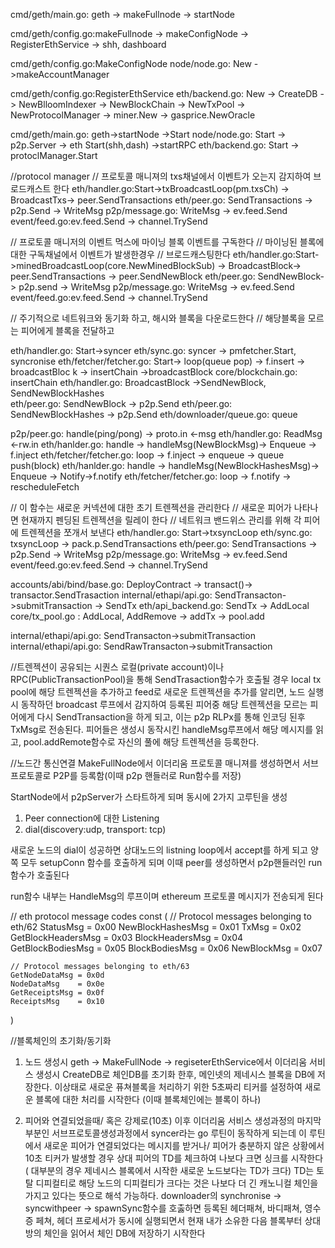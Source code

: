 cmd/geth/main.go: geth
-> makeFullnode
-> startNode

cmd/geth/config.go:makeFullnode
-> makeConfigNode
-> RegisterEthService
-> shh, dashboard 

cmd/geth/config.go:MakeConfigNode
node/node.go: New
->makeAccountManager

cmd/geth/config.go:RegisterEthService
eth/backend.go: New 
-> CreateDB
-> NewBlloomIndexer
-> NewBlockChain
-> NewTxPool
-> NewProtocolManager
-> miner.New
-> gasprice.NewOracle

cmd/geth/main.go: geth->startNode ->Start
node/node.go: Start -> p2p.Server -> eth Start(shh,dash) ->startRPC 
eth/backend.go: Start -> protoclManager.Start

//protocol manager
// 프로토콜 매니져의 txs채널에서 이벤트가 오는지 감지하여 브로드캐스트 한다
eth/handler.go:Start->txBroadcastLoop(pm.txsCh) -> BroadcastTxs-> peer.SendTransactions
eth/peer.go: SendTransactions -> p2p.Send -> WriteMsg
p2p/message.go: WriteMsg -> ev.feed.Send
event/feed.go:ev.feed.Send -> channel.TrySend 


// 프로토콜 매니저의 이벤트 먹스에 마이닝 블록 이벤트를 구독한다
// 마이닝된 블록에 대한 구독채널에서 이벤트가 발생한경우
// 브로드캐스팅한다
eth/handler.go:Start->minedBroadcastLoop(core.NewMinedBlockSub) -> BroadcastBlock-> peer.SendTransactions -> peer.SendNewBlock
eth/peer.go: SendNewBlock-> p2p.send -> WriteMsg
p2p/message.go: WriteMsg -> ev.feed.Send
event/feed.go:ev.feed.Send -> channel.TrySend 


// 주기적으로 네트워크와 동기화 하고, 해시와 블록을 다운로드한다
// 해당블록을 모르는 피어에게 블록을 전달하고
 
eth/handler.go: Start->syncer
eth/sync.go: syncer -> pmfetcher.Start, syncronise 
eth/fetcher/fetcher.go: Start-> loop(queue pop) -> f.insert -> broadcastBloc k -> insertChain ->broadcastBlock 
core/blockchain.go: insertChain 
eth/handler.go: BroadcastBlock ->SendNewBlock, SendNewBlockHashes   
eth/peer.go: SendNewBlock -> p2p.Send
eth/peer.go: SendNewBlockHashes -> p2p.Send
eth/downloader/queue.go: queue


p2p/peer.go: handle(ping/pong) -> proto.in <-msg 
eth/handler.go: ReadMsg <-rw.in
eth/hanlder.go: handle -> handleMsg(NewBlockMsg)-> Enqueue -> f.inject
eth/fetcher/fetcher.go: loop -> f.inject -> enqueue -> queue push(block)
eth/hanlder.go: handle -> handleMsg(NewBlockHashesMsg)-> Enqueue -> Notify->f.notify
eth/fetcher/fetcher.go: loop -> f.notify -> rescheduleFetch 


// 이 함수는 새로운 커넥션에 대한 초기 트렌젝션을 관리한다
// 새로운 피어가 나타나면 현재까지 펜딩된 트렌젝션을 릴레이 한다
// 네트워크 밴드위스 관리를 위해 각 피어에 트렌젝션을 쪼개서 보낸다
eth/handler.go: Start->txsyncLoop
eth/sync.go: txsyncLoop -> pack.p.SendTransactions
eth/peer.go: SendTransactions -> p2p.Send -> WriteMsg
p2p/message.go: WriteMsg -> ev.feed.Send
event/feed.go:ev.feed.Send -> channel.TrySend 



accounts/abi/bind/base.go: DeployContract -> transact()-> transactor.SendTrasaction
internal/ethapi/api.go: SendTransacton->submitTransaction -> SendTx
eth/api_backend.go: SendTx -> AddLocal
core/tx_pool.go : AddLocal, AddRemove -> addTx -> pool.add



internal/ethapi/api.go: SendTransacton->submitTransaction
internal/ethapi/api.go: SendRawTransacton->submitTransaction




//트렌젝션이 공유되는 시퀀스
로컬(private account)이나 RPC(PublicTransactionPool)을 통해 SendTrasaction함수가 호출될 경우
local tx pool에 해당 트렌젝션을 추가하고 feed로 새로운 트렌젝션을 추가를 알리면,
노드 실행시 동작하던 broadcast 루프에서 감지하여 등록된 피어중 해당 트렌젝션을 모르는 피어에게
다시 SendTransaction을 하게 되고, 이는 p2p RLPx를 통해 인코딩 된후 TxMsg로 전송된다.
피어들은 생성시 동작시킨 handleMsg루프에서 해당 메시지를 읽고, pool.addRemote함수로 
자신의 풀에 해당 트렌젝션을 등록한다.


//노드간 통신연결
MakeFullNode에서 이더리움 프로토콜 매니져를 생성하면서
서브프로토콜로 P2P를 등록함(이때 p2p 핸들러로 Run함수를 저장)

StartNode에서 p2pServer가 스타트하게 되며 동시에 2가지 고루틴을 생성
1. Peer connection에 대한 Listening
2. dial(discovery:udp, transport: tcp)


새로운 노드의 dial이 성공하면 상대노드의 listning loop에서 accept를 하게 되고
양쪽 모두 setupConn 함수를 호출하게 되며
이때 peer를 생성하면서 p2p핸들러인 run함수가 호출된다

run함수 내부는
HandleMsg의 루프이며 ethereum 프로토콜 메시지가 전송되게 된다

// eth protocol message codes
const (
	// Protocol messages belonging to eth/62
	StatusMsg          = 0x00
	NewBlockHashesMsg  = 0x01
	TxMsg              = 0x02
	GetBlockHeadersMsg = 0x03
	BlockHeadersMsg    = 0x04
	GetBlockBodiesMsg  = 0x05
	BlockBodiesMsg     = 0x06
	NewBlockMsg        = 0x07

	// Protocol messages belonging to eth/63
	GetNodeDataMsg = 0x0d
	NodeDataMsg    = 0x0e
	GetReceiptsMsg = 0x0f
	ReceiptsMsg    = 0x10
)


//블록체인의 초기화/동기화
1. 노드 생성시
geth -> MakeFullNode -> regiseterEthService에서 이더리움 서비스 생성시
CreateDB로 체인DB를 초기화 한후, 메인넷의 제네시스 블록을 DB에 저장한다.
이상태로 새로운 퓨쳐블록을 처리하기 위한 5초짜리 티커를 설정하여 새로운 블록에 대한 처리를 시작한다
(이때 블록체인에는 블록이 하나) 

2. 피어와 연결되었을때/ 혹은 강제로(10초)
이후 이더리움 서비스 생성과정의 마지막 부분인 서브프로토콜생성과정에서 syncer라는 go 루틴이 동작하게 되는데
이 루틴에서 새로운 피어가 연결되었다는 메시지를 받거나/ 피어가 충분하지 않은 상황에서 10초 티커가 발생할 경우
상대 피어의 TD를 체크하여 나보다 크면 싱크를 시작한다
( 대부분의 경우 제네시스 블록에서 시작한 새로운 노드보다는 TD가 크다)
TD는 토탈 디피컬티로 해당 노드의 디피컬티가 크다는 것은 나보다 더 긴 캐노니컬 체인을 가지고 있다는 뜻으로 해석 가능하다.
downloader의 synchronise -> syncwithpeer -> spawnSync함수를 호춣하면
등록된 헤더패쳐, 바디패쳐, 영수증 페쳐, 헤더 프로세서가 동시에 실행되면서 
현재 내가 소유한 다음 블록부터 상대방의 체인을 읽어서 체인 DB에 저장하기 시작한다 

